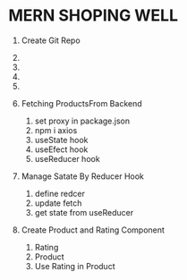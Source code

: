# MERN SHOPING WELL

1. Create Git Repo
2. 
3. 
4. 
5. 
6. Fetching ProductsFrom Backend 
    1. set proxy in package.json
    2. npm i axios
    3. useState hook
    4. useEfect hook
    5. useReducer hook
    
7.  Manage Satate By Reducer Hook
    1. define redcer
    2. update fetch
    3. get state from useReducer 

8. Create Product and Rating Component
    1. Rating
    2. Product
    3. Use Rating in Product    









